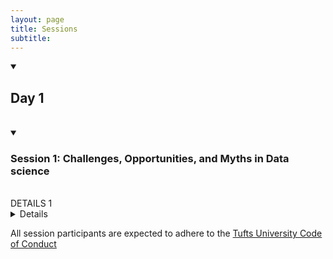 ```yaml
---
layout: page
title: Sessions 
subtitle: 
---
```


<details open>
  <summary><h2>Day 1</h2></summary>
  <br>
  
  <details open>
  <summary><h3>Session 1: Challenges, Opportunities, and Myths in Data science</h3></summary>
    <br>
    DETAILS 1
  <details>  
  
  <details open>
  <summary><h3>Session 2: Nutrition Data Sharing: Perspectives in Government, NGOs, and Academia</h3></summary>
  <br>
  DETAILS 2
  </details>
  
  <details open>
  <summary><h3>Session 3: Standardization of Anthropometric Measurements</h3></summary>
  <br>
  DETAILS 3
  </details>
  
  <details open>
  <summary><h3>Session 4: Big Data Challenges in Biochemical and Molecular Nutrition</h3></summary>
  <br>
  DETAILS 4
  </details>
  
</details>

All session participants are expected to adhere to the [Tufts University Code of Conduct](https://students.tufts.edu/student-affairs/student-life-policies/code-conduct)
